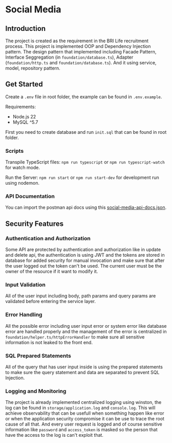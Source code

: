 # Social Media

## Introduction
The project is created as the requirement in the BRI Life recruitment process. This project is implemented OOP and Dependency Injection pattern. The design pattern that implemented including Facade Pattern, Interface Seggregation (in `foundation/database.ts`), Adapter (`foundation/http.ts` and `foundation/database.ts`). And it using service, model, repository pattern.

## Get Started
Create a `.env` file in root folder, the example can be found in `.env.example`.

Requirements:
* Node.js 22
* MySQL ^5.7

First you need to create database and run `init.sql` that can be found in root folder.

### Scripts
Transpile TypeScript files:
```npm run typescript``` or
```npm run typescript-watch``` for watch mode.

Run the Server:
```npm run start``` or
```npm run start-dev``` for development run using nodemon.

### API Documentation
You can import the postman api docs using this [social-media-api-docs.json](./social-media-api-docs.json).

## Security Features
### Authentication and Authorization
Some API are protected by authentication and authorization like in update and delete api, the authentication is using JWT and the tokens are stored in database for added security for manual invocation and make sure that after the user logged out the token can't be used. The current user must be the owner of the resource if it want to modify it.

### Input Validation
All of the user input including body, path params and query params are validated before entering the service layer.

### Error Handling
All the possible error including user input error or system error like database error are handled properly and the management of the error is centralized in `foundation/helper.ts/httpErrorHandler` to make sure all sensitive information is not leaked to the front end.

### SQL Prepared Statements
All of the query that has user input inside is using the prepared statements to make sure the query statement and data are separated to prevent SQL Injection.

### Logging and Monitoring
The project is already implemented centralized logging using winston, the log can be found in `storage/application.log` and `console.log`. This will achieve observability that can be usefull when something happen like error or when the application security compromise it can be use to trace the root cause of all that. And every user request is logged and of course sensitive information like `password` and `access_token` is masked so the person that have the access to the log is can't exploit that.
